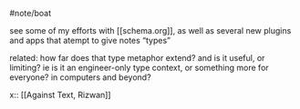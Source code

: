#note/boat 

see some of my efforts with [[schema.org]], as well as several new plugins and apps that atempt to give notes “types”

related: how far does that type metaphor extend? and is it useful, or limiting? ie is it an engineer-only type context, or something more for everyone? in computers and beyond? 

x:: [[Against Text, Rizwan]]
